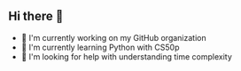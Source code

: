 ## Hi there 👋

- 🔭 I'm currently working on my GitHub organization
- 🌱 I'm currently learning Python with CS50p
- 🤔 I'm looking for help with understanding time complexity
<!--
**dalanedoop/dalanedoop** is a ✨ _special_ ✨ repository because its `README.md` (this file) appears on your GitHub profile.

Here are some ideas to get you started:

- 🔭 I’m currently working on ...
- 🌱 I’m currently learning ...
- 👯 I’m looking to collaborate on ...
- 🤔 I’m looking for help with ...
- 💬 Ask me about ...
- 📫 How to reach me: ...
- 😄 Pronouns: ...
- ⚡ Fun fact: ...
-->
